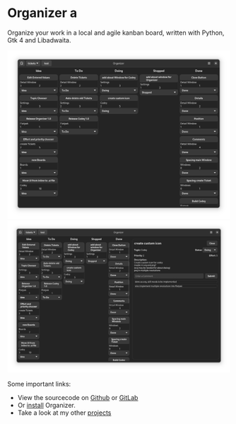 # Organizer a

Organize your work in a local and agile kanban board, written with Python, Gtk 4 and Libadwaita.

<img src="assets/organizer1.png"/><img src="assets/organizer2.png"/>
<!--[organizer1.png](assets/organizer1.png) ![organizer2.png](assets/organizer2.png)-->

Some important links: 
* View the sourcecode on [Github](https://github.com/UnicornyRainbow/Organizer) or [GitLab](https://gitlab.com/UnicornyRainbow/Organizer)
* Or [install](https://UnicornyRainbow.github.io/Organizer/install) Organizer.
* Take a look at my other [projects](https://UnicornyRainbow.github.io/UnicornyRainbow/myProjects)
